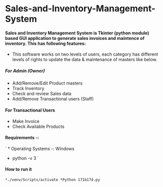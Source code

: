 # Sales-and-Inventory-Management-System

#### Sales and Inventory Management System is __Tkinter__ (python module) based GUI application to generate sales invoices and maintence of inventory. This has following features:

*	This software works on two levels of users, each category has different levels of rights to update the data & maintenance of masters like below.

##### For Admin (Owner)
*	Add/Remove/Edit Product masters
*	Track Inventory
*	Check and review Sales data
*	Add/Remove Transactional users (Staff) 

#### For Transactional Users
*	Make Invoice
*	Check Available Products


#### Requirements -:
` *	Operating Systems -: Windows
  *	python -v 3 `


#### How to run it 
` *./venv/Scripts/activate
 *Python 171b174.py `
